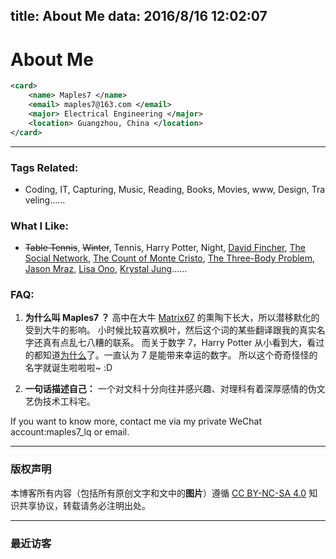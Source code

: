title: About Me
data: 2016/8/16 12:02:07
---

# About Me

```xml
<card>
    <name> Maples7 </name>
    <email> maples7@163.com </email>
    <major> Electrical Engineering </major>
    <location> Guangzhou, China </location>
</card>
```
---

### Tags Related:

- Coding, IT, Capturing, Music, Reading, Books, Movies, www, Design, Traveling……

### What I Like:

- ~~Table Tennis~~, ~~Winter~~, Tennis, Harry Potter, Night, [David Fincher](https://www.douban.com/tag/大卫芬奇/), [The Social Network](https://movie.douban.com/subject/3205624/), [The Count of Monte Cristo](https://book.douban.com/subject/10559578/), [The Three-Body Problem](https://book.douban.com/subject/6518605/), [Jason Mraz](https://en.wikipedia.org/wiki/Jason_Mraz), [Lisa Ono](https://www.douban.com/tag/小野丽莎/), [Krystal Jung](https://en.wikipedia.org/wiki/Krystal_Jung)……

### FAQ:

1. **为什么叫 Maples7 ？**
高中在大牛 [Matrix67](http://www.matrix67.com/) 的熏陶下长大，所以潜移默化的受到大牛的影响。
小时候比较喜欢枫叶，然后这个词的某些翻译跟我的真实名字还真有点乱七八糟的联系。
而关于数字 7，Harry Potter 从小看到大，看过的都知道[为什么](https://www.zhihu.com/question/24214658/answer/27129567)了。一直认为 7 是能带来幸运的数字。
所以这个奇奇怪怪的名字就诞生啦啦啦~ :D

2. **一句话描述自己：**
一个对文科十分向往并感兴趣、对理科有着深厚感情的伪文艺伪技术工科宅。

If you want to know more, contact me via my private WeChat account:maples7_lq or email.

---

### 版权声明

本博客所有内容（包括所有原创文字和文中的**图片**）遵循 [CC BY-NC-SA 4.0](https://creativecommons.org/licenses/by-nc-sa/4.0/) 知识共享协议，转载请务必注明出处。

---

### 最近访客
<div class="ds-recent-visitors" data-num-items="28" data-avatar-size="42" id="ds-recent-visitors"></div>


